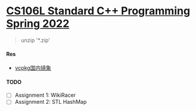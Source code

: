 # [CS106L Standard C++ Programming Spring 2022](https://web.stanford.edu/class/cs106l/index.html)

> unzip '*.zip'

#### Res
- [vcpkg国内镜象](https://zhuanlan.zhihu.com/p/383683670)

#### TODO
- [ ] Assignment 1: WikiRacer
- [ ] Assignment 2: STL HashMap